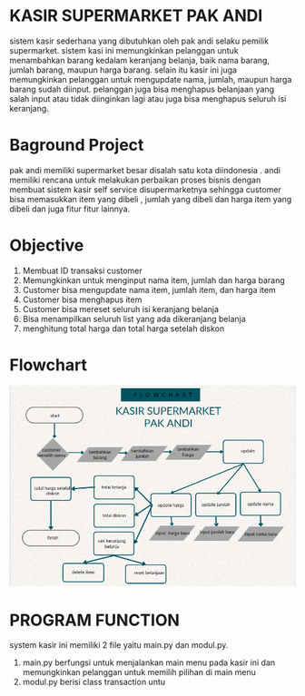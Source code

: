 # KASIR SUPERMARKET PAK ANDI
sistem kasir sederhana yang dibutuhkan oleh pak andi selaku pemilik supermarket. sistem kasi ini memungkinkan pelanggan untuk menambahkan barang kedalam keranjang belanja, baik nama barang, jumlah barang, maupun harga barang. selain itu kasir ini juga memungkinkan pelanggan untuk mengupdate nama, jumlah, maupun harga barang sudah diinput. pelanggan juga bisa menghapus belanjaan yang salah input atau tidak diinginkan lagi atau juga bisa menghapus seluruh isi keranjang.
# Baground Project
pak andi memiliki supermarket besar disalah satu kota diindonesia . andi memiliki rencana untuk melakukan perbaikan proses bisnis dengan membuat sistem kasir self service disupermarketnya sehingga customer bisa memasukkan item yang dibeli , jumlah yang dibeli dan harga item yang dibeli dan juga fitur fitur lainnya.
# Objective 
1. Membuat ID transaksi customer
2. Memungkinkan untuk menginput nama item, jumlah dan harga barang
3. Customer bisa mengupdate nama item, jumlah item, dan harga item
4. Customer bisa menghapus item
5. Customer bisa mereset seluruh isi keranjang belanja
6. Bisa menampilkan seluruh list yang ada dikeranjang belanja
7. menghitung total harga dan total harga setelah diskon
# Flowchart
![alt text](https://github.com/nime123/kasir-supermarket-pak-andi/blob/main/Cuplikan%20layar%202023-04-13%20165739.png?raw=true)
# PROGRAM FUNCTION
system kasir ini memiliki 2 file yaitu main.py dan modul.py.
1. main.py berfungsi untuk menjalankan main menu pada kasir ini dan memungkinkan pelanggan untuk memilih pilihan di main menu
2. modul.py berisi class transaction untu

